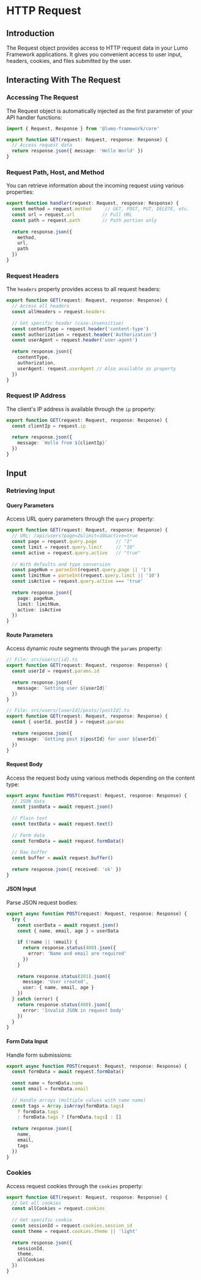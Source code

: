 # HTTP Request

## Introduction

The Request object provides access to HTTP request data in your Lumo Framework applications. It gives you convenient access to user input, headers, cookies, and files submitted by the user.

## Interacting With The Request

### Accessing The Request

The Request object is automatically injected as the first parameter of your API handler functions:

```typescript
import { Request, Response } from '@lumo-framework/core'

export function GET(request: Request, response: Response) {
  // Access request data
  return response.json({ message: 'Hello World' })
}
```

### Request Path, Host, and Method

You can retrieve information about the incoming request using various properties:

```typescript
export function handler(request: Request, response: Response) {
  const method = request.method     // GET, POST, PUT, DELETE, etc.
  const url = request.url          // Full URL
  const path = request.path        // Path portion only
  
  return response.json({
    method,
    url,
    path
  })
}
```

### Request Headers

The `headers` property provides access to all request headers:

```typescript
export function GET(request: Request, response: Response) {
  // Access all headers
  const allHeaders = request.headers
  
  // Get specific header (case-insensitive)
  const contentType = request.header('content-type')
  const authorization = request.header('Authorization')
  const userAgent = request.header('user-agent')
  
  return response.json({
    contentType,
    authorization,
    userAgent: request.userAgent // Also available as property
  })
}
```

### Request IP Address

The client's IP address is available through the `ip` property:

```typescript
export function GET(request: Request, response: Response) {
  const clientIp = request.ip
  
  return response.json({
    message: `Hello from ${clientIp}`
  })
}
```

## Input

### Retrieving Input

#### Query Parameters

Access URL query parameters through the `query` property:

```typescript
export function GET(request: Request, response: Response) {
  // URL: /api/users?page=2&limit=10&active=true
  const page = request.query.page       // "2"
  const limit = request.query.limit     // "10"
  const active = request.query.active   // "true"
  
  // With defaults and type conversion
  const pageNum = parseInt(request.query.page || '1')
  const limitNum = parseInt(request.query.limit || '10')
  const isActive = request.query.active === 'true'
  
  return response.json({
    page: pageNum,
    limit: limitNum,
    active: isActive
  })
}
```

#### Route Parameters

Access dynamic route segments through the `params` property:

```typescript
// File: src/users/[id].ts
export function GET(request: Request, response: Response) {
  const userId = request.params.id
  
  return response.json({
    message: `Getting user ${userId}`
  })
}

// File: src/users/[userId]/posts/[postId].ts
export function GET(request: Request, response: Response) {
  const { userId, postId } = request.params
  
  return response.json({
    message: `Getting post ${postId} for user ${userId}`
  })
}
```

#### Request Body

Access the request body using various methods depending on the content type:

```typescript
export async function POST(request: Request, response: Response) {
  // JSON data
  const jsonData = await request.json()
  
  // Plain text
  const textData = await request.text()
  
  // Form data
  const formData = await request.formData()
  
  // Raw buffer
  const buffer = await request.buffer()
  
  return response.json({ received: 'ok' })
}
```

#### JSON Input

Parse JSON request bodies:

```typescript
export async function POST(request: Request, response: Response) {
  try {
    const userData = await request.json()
    const { name, email, age } = userData
    
    if (!name || !email) {
      return response.status(400).json({
        error: 'Name and email are required'
      })
    }
    
    return response.status(201).json({
      message: 'User created',
      user: { name, email, age }
    })
  } catch (error) {
    return response.status(400).json({
      error: 'Invalid JSON in request body'
    })
  }
}
```

#### Form Data Input

Handle form submissions:

```typescript
export async function POST(request: Request, response: Response) {
  const formData = await request.formData()
  
  const name = formData.name
  const email = formData.email
  
  // Handle arrays (multiple values with same name)
  const tags = Array.isArray(formData.tags) 
    ? formData.tags 
    : formData.tags ? [formData.tags] : []
  
  return response.json({
    name,
    email,
    tags
  })
}
```

### Cookies

Access request cookies through the `cookies` property:

```typescript
export function GET(request: Request, response: Response) {
  // Get all cookies
  const allCookies = request.cookies
  
  // Get specific cookie
  const sessionId = request.cookies.session_id
  const theme = request.cookies.theme || 'light'
  
  return response.json({
    sessionId,
    theme,
    allCookies
  })
}
```

